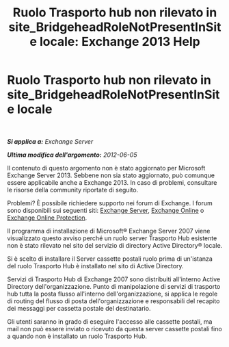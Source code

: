 ﻿---
title: 'Ruolo Trasporto hub non rilevato in site_BridgeheadRoleNotPresentInSite locale: Exchange 2013 Help'
TOCTitle: Ruolo Trasporto hub non rilevato in site_BridgeheadRoleNotPresentInSite locale
ms:assetid: f318c947-81a8-4c18-975a-0f1e7868042a
ms:mtpsurl: https://technet.microsoft.com/it-it/library/ms.exch.setupreadiness.bridgeheadrolenotpresentinsite(v=EXCHG.150)
ms:contentKeyID: 50482009
ms.date: 05/22/2018
mtps_version: v=EXCHG.150
ms.translationtype: MT
---

# Ruolo Trasporto hub non rilevato in site\_BridgeheadRoleNotPresentInSite locale

 

_**Si applica a:** Exchange Server_

_**Ultima modifica dell'argomento:** 2012-06-05_

Il contenuto di questo argomento non è stato aggiornato per Microsoft Exchange Server 2013. Sebbene non sia stato aggiornato, può comunque essere applicabile anche a Exchange 2013. In caso di problemi, consultare le risorse della community riportate di seguito.

Problemi? È possibile richiedere supporto nei forum di Exchange. I forum sono disponibili sui seguenti siti: [Exchange Server](https://go.microsoft.com/fwlink/p/?linkid=60612), [Exchange Online](https://go.microsoft.com/fwlink/p/?linkid=267542) o [Exchange Online Protection](https://go.microsoft.com/fwlink/p/?linkid=285351).

Il programma di installazione di Microsoft® Exchange Server 2007 viene visualizzato questo avviso perché un ruolo server Trasporto Hub esistente non è stato rilevato nel sito del servizio di directory Active Directory® locale.

Si è scelto di installare il Server cassette postali ruolo prima di un'istanza del ruolo Trasporto Hub è installato nel sito di Active Directory.

Servizi di Trasporto Hub di Exchange 2007 sono distribuiti all'interno Active Directory dell'organizzazione. Punto di manipolazione di servizi di trasporto hub tutta la posta flusso all'interno dell'organizzazione, si applica le regole di routing del flusso di posta dell'organizzazione e responsabili del recapito dei messaggi per cassetta postale del destinatario.

Gli utenti saranno in grado di eseguire l'accesso alle cassette postali, ma mail non può essere inviato o ricevuto da questa server cassette postali fino a quando non è installato un ruolo Trasporto Hub.

